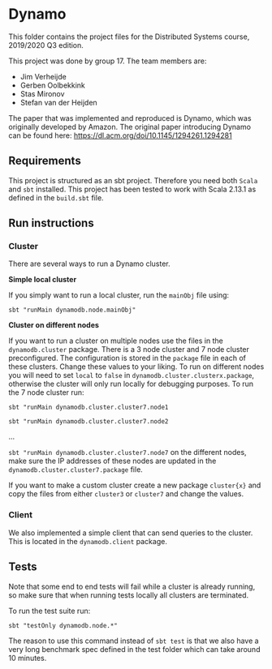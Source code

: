 # Dynamo
This folder contains the project files for the Distributed Systems course, 2019/2020 Q3 edition.

This project was done by group 17. The team members are:
- Jim Verheijde
- Gerben Oolbekkink
- Stas Mironov
- Stefan van der Heijden

The paper that was implemented and reproduced is Dynamo, which was originally developed by Amazon. The original paper introducing Dynamo can be found here: https://dl.acm.org/doi/10.1145/1294261.1294281

## Requirements
This project is structured as an sbt project. Therefore you need both `Scala` and `sbt` installed.
This project has been tested to work with Scala 2.13.1 as defined in the `build.sbt` file. 

## Run instructions

### Cluster
There are several ways to run a Dynamo cluster. 

**Simple local cluster**

If you simply want to run a local cluster, run the `mainObj` file using:
 
```sbt "runMain dynamodb.node.mainObj"```

**Cluster on different nodes**

If you want to run a cluster on multiple nodes use the files in the `dynamodb.cluster` package. 
There is a 3 node cluster and 7 node cluster preconfigured.
The configuration is stored in the `package` file in each of these clusters. Change these values to your liking.
To run on different nodes you will need to set `local` to `false` in `dynamodb.cluster.clusterx.package`, 
otherwise the cluster will only run locally for debugging purposes.
To run the 7 node cluster run:

```sbt "runMain dynamodb.cluster.cluster7.node1```

```sbt "runMain dynamodb.cluster.cluster7.node2```

...

```sbt "runMain dynamodb.cluster.cluster7.node7```
on the different nodes, make sure the IP addresses of these nodes are updated in the `dynamodb.cluster.cluster7.package` file.

If you want to make a custom cluster create a new package `cluster{x}` and copy the files from either `cluster3` or `cluster7` and change the values.

### Client
We also implemented a simple client that can send queries to the cluster. This is located in the `dynamodb.client` package.


## Tests
Note that some end to end tests will fail while a cluster is already running, so make sure that when running tests locally all clusters are terminated.

To run the test suite run:

```sbt "testOnly dynamodb.node.*"```

The reason to use this command instead of `sbt test` is that we also have a very long benchmark spec defined in the test folder which can take around 10 minutes.